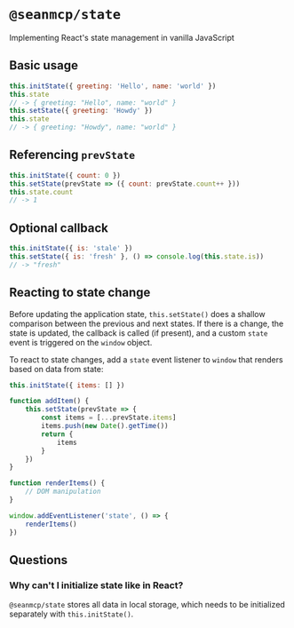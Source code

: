 # `@seanmcp/state`

Implementing React's state management in vanilla JavaScript

## Basic usage

```js
this.initState({ greeting: 'Hello', name: 'world' })
this.state
// -> { greeting: "Hello", name: "world" }
this.setState({ greeting: 'Howdy' })
this.state
// -> { greeting: "Howdy", name: "world" }
```

## Referencing `prevState`

```js
this.initState({ count: 0 })
this.setState(prevState => ({ count: prevState.count++ }))
this.state.count
// -> 1
```

## Optional callback

```js
this.initState({ is: 'stale' })
this.setState({ is: 'fresh' }, () => console.log(this.state.is))
// -> "fresh"
```

## Reacting to state change

Before updating the application state, `this.setState()` does a shallow comparison between the previous and next states. If there is a change, the state is updated, the callback is called (if present), and a custom `state` event is triggered on the `window` object.

To react to state changes, add a `state` event listener to `window` that renders based on data from state:

```js
this.initState({ items: [] })

function addItem() {
    this.setState(prevState => {
        const items = [...prevState.items]
        items.push(new Date().getTime())
        return {
            items
        }
    })
}

function renderItems() {
    // DOM manipulation
}

window.addEventListener('state', () => {
    renderItems()
})
```

## Questions

### Why can't I initialize state like in React?

`@seanmcp/state` stores all data in local storage, which needs to be initialized separately with `this.initState()`.
